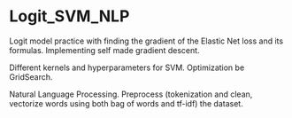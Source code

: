 # Logit_SVM_NLP
Logit model practice with finding the gradient of the Elastic Net loss and its formulas. Implementing self made gradient descent. 

Different kernels and hyperparameters for SVM. Optimization be GridSearch. 

Natural Language Processing. Preprocess (tokenization and clean, vectorize words using both bag of words and tf-idf) the dataset. 
